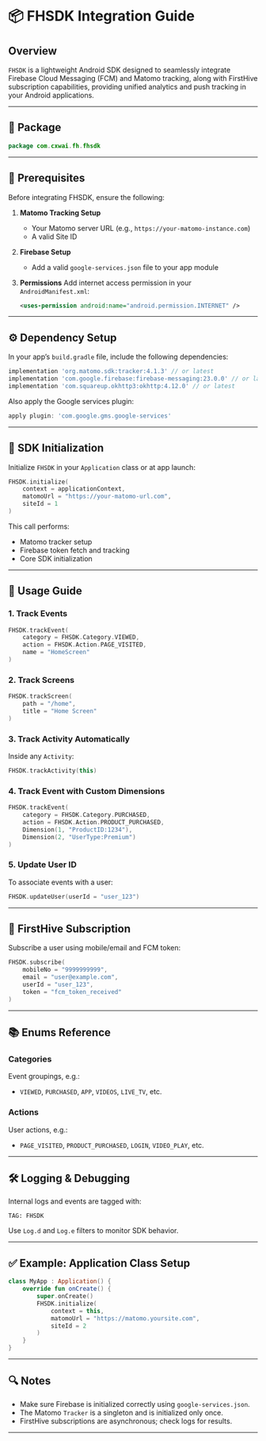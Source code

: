 # 📦 FHSDK Integration Guide

## Overview

`FHSDK` is a lightweight Android SDK designed to seamlessly integrate Firebase Cloud Messaging (FCM) and Matomo tracking, along with FirstHive subscription capabilities, providing unified analytics and push tracking in your Android applications.

---

## 📁 Package

```kotlin
package com.cxwai.fh.fhsdk
```

---

## 🔧 Prerequisites

Before integrating FHSDK, ensure the following:

1. **Matomo Tracking Setup**
   - Your Matomo server URL (e.g., `https://your-matomo-instance.com`)
   - A valid Site ID

2. **Firebase Setup**
   - Add a valid `google-services.json` file to your app module

3. **Permissions**
   Add internet access permission in your `AndroidManifest.xml`:

   ```xml
   <uses-permission android:name="android.permission.INTERNET" />
   ```

---

## ⚙️ Dependency Setup

In your app’s `build.gradle` file, include the following dependencies:

```groovy
implementation 'org.matomo.sdk:tracker:4.1.3' // or latest
implementation 'com.google.firebase:firebase-messaging:23.0.0' // or latest
implementation 'com.squareup.okhttp3:okhttp:4.12.0' // or latest
```

Also apply the Google services plugin:

```groovy
apply plugin: 'com.google.gms.google-services'
```

---

## 🔌 SDK Initialization

Initialize `FHSDK` in your `Application` class or at app launch:

```kotlin
FHSDK.initialize(
    context = applicationContext,
    matomoUrl = "https://your-matomo-url.com",
    siteId = 1
)
```

This call performs:

- Matomo tracker setup  
- Firebase token fetch and tracking  
- Core SDK initialization

---

## 🚀 Usage Guide

### 1. Track Events

```kotlin
FHSDK.trackEvent(
    category = FHSDK.Category.VIEWED,
    action = FHSDK.Action.PAGE_VISITED,
    name = "HomeScreen"
)
```

### 2. Track Screens

```kotlin
FHSDK.trackScreen(
    path = "/home",
    title = "Home Screen"
)
```

### 3. Track Activity Automatically

Inside any `Activity`:

```kotlin
FHSDK.trackActivity(this)
```

### 4. Track Event with Custom Dimensions

```kotlin
FHSDK.trackEvent(
    category = FHSDK.Category.PURCHASED,
    action = FHSDK.Action.PRODUCT_PURCHASED,
    Dimension(1, "ProductID:1234"),
    Dimension(2, "UserType:Premium")
)
```

### 5. Update User ID

To associate events with a user:

```kotlin
FHSDK.updateUser(userId = "user_123")
```

---

## 🔔 FirstHive Subscription

Subscribe a user using mobile/email and FCM token:

```kotlin
FHSDK.subscribe(
    mobileNo = "9999999999",
    email = "user@example.com",
    userId = "user_123",
    token = "fcm_token_received"
)
```

---

## 📚 Enums Reference

### Categories

Event groupings, e.g.:

- `VIEWED`, `PURCHASED`, `APP`, `VIDEOS`, `LIVE_TV`, etc.

### Actions

User actions, e.g.:

- `PAGE_VISITED`, `PRODUCT_PURCHASED`, `LOGIN`, `VIDEO_PLAY`, etc.

---

## 🛠 Logging & Debugging

Internal logs and events are tagged with:

```
TAG: FHSDK
```

Use `Log.d` and `Log.e` filters to monitor SDK behavior.

---

## ✅ Example: Application Class Setup

```kotlin
class MyApp : Application() {
    override fun onCreate() {
        super.onCreate()
        FHSDK.initialize(
            context = this,
            matomoUrl = "https://matomo.yoursite.com",
            siteId = 2
        )
    }
}
```

---

## 🔍 Notes

- Make sure Firebase is initialized correctly using `google-services.json`.
- The Matomo `Tracker` is a singleton and is initialized only once.
- FirstHive subscriptions are asynchronous; check logs for results.

---

